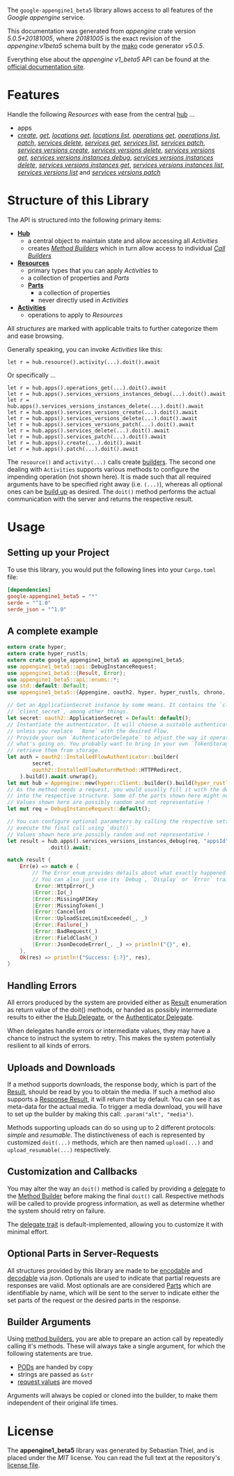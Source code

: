 <!---
DO NOT EDIT !
This file was generated automatically from 'src/generator/templates/api/README.md.mako'
DO NOT EDIT !
-->
The `google-appengine1_beta5` library allows access to all features of the *Google appengine* service.

This documentation was generated from *appengine* crate version *5.0.5+20181005*, where *20181005* is the exact revision of the *appengine:v1beta5* schema built by the [mako](http://www.makotemplates.org/) code generator *v5.0.5*.

Everything else about the *appengine* *v1_beta5* API can be found at the
[official documentation site](https://cloud.google.com/appengine/docs/admin-api/).
# Features

Handle the following *Resources* with ease from the central [hub](https://docs.rs/google-appengine1_beta5/5.0.5+20181005/google_appengine1_beta5/Appengine) ...

* apps
 * [*create*](https://docs.rs/google-appengine1_beta5/5.0.5+20181005/google_appengine1_beta5/api::AppCreateCall), [*get*](https://docs.rs/google-appengine1_beta5/5.0.5+20181005/google_appengine1_beta5/api::AppGetCall), [*locations get*](https://docs.rs/google-appengine1_beta5/5.0.5+20181005/google_appengine1_beta5/api::AppLocationGetCall), [*locations list*](https://docs.rs/google-appengine1_beta5/5.0.5+20181005/google_appengine1_beta5/api::AppLocationListCall), [*operations get*](https://docs.rs/google-appengine1_beta5/5.0.5+20181005/google_appengine1_beta5/api::AppOperationGetCall), [*operations list*](https://docs.rs/google-appengine1_beta5/5.0.5+20181005/google_appengine1_beta5/api::AppOperationListCall), [*patch*](https://docs.rs/google-appengine1_beta5/5.0.5+20181005/google_appengine1_beta5/api::AppPatchCall), [*services delete*](https://docs.rs/google-appengine1_beta5/5.0.5+20181005/google_appengine1_beta5/api::AppServiceDeleteCall), [*services get*](https://docs.rs/google-appengine1_beta5/5.0.5+20181005/google_appengine1_beta5/api::AppServiceGetCall), [*services list*](https://docs.rs/google-appengine1_beta5/5.0.5+20181005/google_appengine1_beta5/api::AppServiceListCall), [*services patch*](https://docs.rs/google-appengine1_beta5/5.0.5+20181005/google_appengine1_beta5/api::AppServicePatchCall), [*services versions create*](https://docs.rs/google-appengine1_beta5/5.0.5+20181005/google_appengine1_beta5/api::AppServiceVersionCreateCall), [*services versions delete*](https://docs.rs/google-appengine1_beta5/5.0.5+20181005/google_appengine1_beta5/api::AppServiceVersionDeleteCall), [*services versions get*](https://docs.rs/google-appengine1_beta5/5.0.5+20181005/google_appengine1_beta5/api::AppServiceVersionGetCall), [*services versions instances debug*](https://docs.rs/google-appengine1_beta5/5.0.5+20181005/google_appengine1_beta5/api::AppServiceVersionInstanceDebugCall), [*services versions instances delete*](https://docs.rs/google-appengine1_beta5/5.0.5+20181005/google_appengine1_beta5/api::AppServiceVersionInstanceDeleteCall), [*services versions instances get*](https://docs.rs/google-appengine1_beta5/5.0.5+20181005/google_appengine1_beta5/api::AppServiceVersionInstanceGetCall), [*services versions instances list*](https://docs.rs/google-appengine1_beta5/5.0.5+20181005/google_appengine1_beta5/api::AppServiceVersionInstanceListCall), [*services versions list*](https://docs.rs/google-appengine1_beta5/5.0.5+20181005/google_appengine1_beta5/api::AppServiceVersionListCall) and [*services versions patch*](https://docs.rs/google-appengine1_beta5/5.0.5+20181005/google_appengine1_beta5/api::AppServiceVersionPatchCall)




# Structure of this Library

The API is structured into the following primary items:

* **[Hub](https://docs.rs/google-appengine1_beta5/5.0.5+20181005/google_appengine1_beta5/Appengine)**
    * a central object to maintain state and allow accessing all *Activities*
    * creates [*Method Builders*](https://docs.rs/google-appengine1_beta5/5.0.5+20181005/google_appengine1_beta5/client::MethodsBuilder) which in turn
      allow access to individual [*Call Builders*](https://docs.rs/google-appengine1_beta5/5.0.5+20181005/google_appengine1_beta5/client::CallBuilder)
* **[Resources](https://docs.rs/google-appengine1_beta5/5.0.5+20181005/google_appengine1_beta5/client::Resource)**
    * primary types that you can apply *Activities* to
    * a collection of properties and *Parts*
    * **[Parts](https://docs.rs/google-appengine1_beta5/5.0.5+20181005/google_appengine1_beta5/client::Part)**
        * a collection of properties
        * never directly used in *Activities*
* **[Activities](https://docs.rs/google-appengine1_beta5/5.0.5+20181005/google_appengine1_beta5/client::CallBuilder)**
    * operations to apply to *Resources*

All *structures* are marked with applicable traits to further categorize them and ease browsing.

Generally speaking, you can invoke *Activities* like this:

```Rust,ignore
let r = hub.resource().activity(...).doit().await
```

Or specifically ...

```ignore
let r = hub.apps().operations_get(...).doit().await
let r = hub.apps().services_versions_instances_debug(...).doit().await
let r = hub.apps().services_versions_instances_delete(...).doit().await
let r = hub.apps().services_versions_create(...).doit().await
let r = hub.apps().services_versions_delete(...).doit().await
let r = hub.apps().services_versions_patch(...).doit().await
let r = hub.apps().services_delete(...).doit().await
let r = hub.apps().services_patch(...).doit().await
let r = hub.apps().create(...).doit().await
let r = hub.apps().patch(...).doit().await
```

The `resource()` and `activity(...)` calls create [builders][builder-pattern]. The second one dealing with `Activities`
supports various methods to configure the impending operation (not shown here). It is made such that all required arguments have to be
specified right away (i.e. `(...)`), whereas all optional ones can be [build up][builder-pattern] as desired.
The `doit()` method performs the actual communication with the server and returns the respective result.

# Usage

## Setting up your Project

To use this library, you would put the following lines into your `Cargo.toml` file:

```toml
[dependencies]
google-appengine1_beta5 = "*"
serde = "^1.0"
serde_json = "^1.0"
```

## A complete example

```Rust
extern crate hyper;
extern crate hyper_rustls;
extern crate google_appengine1_beta5 as appengine1_beta5;
use appengine1_beta5::api::DebugInstanceRequest;
use appengine1_beta5::{Result, Error};
use appengine1_beta5::api::enums::*;
use std::default::Default;
use appengine1_beta5::{Appengine, oauth2, hyper, hyper_rustls, chrono, FieldMask};

// Get an ApplicationSecret instance by some means. It contains the `client_id` and
// `client_secret`, among other things.
let secret: oauth2::ApplicationSecret = Default::default();
// Instantiate the authenticator. It will choose a suitable authentication flow for you,
// unless you replace  `None` with the desired Flow.
// Provide your own `AuthenticatorDelegate` to adjust the way it operates and get feedback about
// what's going on. You probably want to bring in your own `TokenStorage` to persist tokens and
// retrieve them from storage.
let auth = oauth2::InstalledFlowAuthenticator::builder(
        secret,
        oauth2::InstalledFlowReturnMethod::HTTPRedirect,
    ).build().await.unwrap();
let mut hub = Appengine::new(hyper::Client::builder().build(hyper_rustls::HttpsConnectorBuilder::new().with_native_roots().unwrap().https_or_http().enable_http1().build()), auth);
// As the method needs a request, you would usually fill it with the desired information
// into the respective structure. Some of the parts shown here might not be applicable !
// Values shown here are possibly random and not representative !
let mut req = DebugInstanceRequest::default();

// You can configure optional parameters by calling the respective setters at will, and
// execute the final call using `doit()`.
// Values shown here are possibly random and not representative !
let result = hub.apps().services_versions_instances_debug(req, "appsId", "servicesId", "versionsId", "instancesId")
             .doit().await;

match result {
    Err(e) => match e {
        // The Error enum provides details about what exactly happened.
        // You can also just use its `Debug`, `Display` or `Error` traits
         Error::HttpError(_)
        |Error::Io(_)
        |Error::MissingAPIKey
        |Error::MissingToken(_)
        |Error::Cancelled
        |Error::UploadSizeLimitExceeded(_, _)
        |Error::Failure(_)
        |Error::BadRequest(_)
        |Error::FieldClash(_)
        |Error::JsonDecodeError(_, _) => println!("{}", e),
    },
    Ok(res) => println!("Success: {:?}", res),
}

```
## Handling Errors

All errors produced by the system are provided either as [Result](https://docs.rs/google-appengine1_beta5/5.0.5+20181005/google_appengine1_beta5/client::Result) enumeration as return value of
the doit() methods, or handed as possibly intermediate results to either the
[Hub Delegate](https://docs.rs/google-appengine1_beta5/5.0.5+20181005/google_appengine1_beta5/client::Delegate), or the [Authenticator Delegate](https://docs.rs/yup-oauth2/*/yup_oauth2/trait.AuthenticatorDelegate.html).

When delegates handle errors or intermediate values, they may have a chance to instruct the system to retry. This
makes the system potentially resilient to all kinds of errors.

## Uploads and Downloads
If a method supports downloads, the response body, which is part of the [Result](https://docs.rs/google-appengine1_beta5/5.0.5+20181005/google_appengine1_beta5/client::Result), should be
read by you to obtain the media.
If such a method also supports a [Response Result](https://docs.rs/google-appengine1_beta5/5.0.5+20181005/google_appengine1_beta5/client::ResponseResult), it will return that by default.
You can see it as meta-data for the actual media. To trigger a media download, you will have to set up the builder by making
this call: `.param("alt", "media")`.

Methods supporting uploads can do so using up to 2 different protocols:
*simple* and *resumable*. The distinctiveness of each is represented by customized
`doit(...)` methods, which are then named `upload(...)` and `upload_resumable(...)` respectively.

## Customization and Callbacks

You may alter the way an `doit()` method is called by providing a [delegate](https://docs.rs/google-appengine1_beta5/5.0.5+20181005/google_appengine1_beta5/client::Delegate) to the
[Method Builder](https://docs.rs/google-appengine1_beta5/5.0.5+20181005/google_appengine1_beta5/client::CallBuilder) before making the final `doit()` call.
Respective methods will be called to provide progress information, as well as determine whether the system should
retry on failure.

The [delegate trait](https://docs.rs/google-appengine1_beta5/5.0.5+20181005/google_appengine1_beta5/client::Delegate) is default-implemented, allowing you to customize it with minimal effort.

## Optional Parts in Server-Requests

All structures provided by this library are made to be [encodable](https://docs.rs/google-appengine1_beta5/5.0.5+20181005/google_appengine1_beta5/client::RequestValue) and
[decodable](https://docs.rs/google-appengine1_beta5/5.0.5+20181005/google_appengine1_beta5/client::ResponseResult) via *json*. Optionals are used to indicate that partial requests are responses
are valid.
Most optionals are are considered [Parts](https://docs.rs/google-appengine1_beta5/5.0.5+20181005/google_appengine1_beta5/client::Part) which are identifiable by name, which will be sent to
the server to indicate either the set parts of the request or the desired parts in the response.

## Builder Arguments

Using [method builders](https://docs.rs/google-appengine1_beta5/5.0.5+20181005/google_appengine1_beta5/client::CallBuilder), you are able to prepare an action call by repeatedly calling it's methods.
These will always take a single argument, for which the following statements are true.

* [PODs][wiki-pod] are handed by copy
* strings are passed as `&str`
* [request values](https://docs.rs/google-appengine1_beta5/5.0.5+20181005/google_appengine1_beta5/client::RequestValue) are moved

Arguments will always be copied or cloned into the builder, to make them independent of their original life times.

[wiki-pod]: http://en.wikipedia.org/wiki/Plain_old_data_structure
[builder-pattern]: http://en.wikipedia.org/wiki/Builder_pattern
[google-go-api]: https://github.com/google/google-api-go-client

# License
The **appengine1_beta5** library was generated by Sebastian Thiel, and is placed
under the *MIT* license.
You can read the full text at the repository's [license file][repo-license].

[repo-license]: https://github.com/Byron/google-apis-rsblob/main/LICENSE.md

